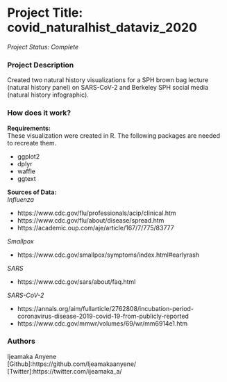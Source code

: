 # Project Title: covid_naturalhist_dataviz_2020
<i>Project Status: Complete</i></br>

<h3>Project Description</h3>
Created two natural history visualizations for a SPH brown bag lecture (natural history panel) on SARS-CoV-2 and Berkeley SPH social media (natural history infographic). 

<h3>How does it work?</h3>
<b>Requirements:</b></br>
These visualization were created in R. The following packages are needed to recreate them. 
<ul>
  <li>ggplot2</li>
  <li>dplyr</li>
  <li>waffle</li>
  <li>ggtext</li>
</ul>

<b>Sources of Data:</b></br>
<i>Influenza</i>
<ul>
  <li>https://www.cdc.gov/flu/professionals/acip/clinical.htm</li>
  <li>https://www.cdc.gov/flu/about/disease/spread.htm</li>
  <li>https://academic.oup.com/aje/article/167/7/775/83777</li>
</ul>

<i>Smallpox</i>
<ul>
  <li>https://www.cdc.gov/smallpox/symptoms/index.html#earlyrash</li>
</ul>

<i>SARS</i>
<ul>
  <li>https://www.cdc.gov/sars/about/faq.html</li>
</ul>

<i>SARS-CoV-2</i>
<ul>
  <li>https://annals.org/aim/fullarticle/2762808/incubation-period-coronavirus-disease-2019-covid-19-from-publicly-reported</li>
  <li>https://www.cdc.gov/mmwr/volumes/69/wr/mm6914e1.htm</li>
</ul>


<h3>Authors</h3>
Ijeamaka Anyene </br>
[Github]:https://github.com/Ijeamakaanyene/  </br>
[Twitter]:https://twitter.com/ijeamaka_a/  </br>

